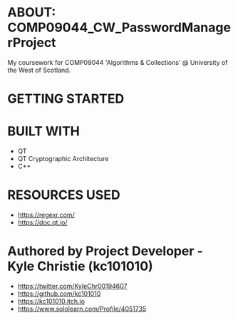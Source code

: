 # ABOUT: COMP09044_CW_PasswordManagerProject
My coursework for COMP09044 'Algorithms &amp; Collections' @ University of the West of Scotland.

# GETTING STARTED

# BUILT WITH
+ QT
+ QT Cryptographic Architecture
+ C++

# RESOURCES USED
+ https://regexr.com/
+ https://doc.qt.io/

# Authored by Project Developer - Kyle Christie (kc101010)

+ https://twitter.com/KyleChr00194607
+ https://github.com/kc101010
+ https://kc101010.itch.io
+ https://www.sololearn.com/Profile/4051735
